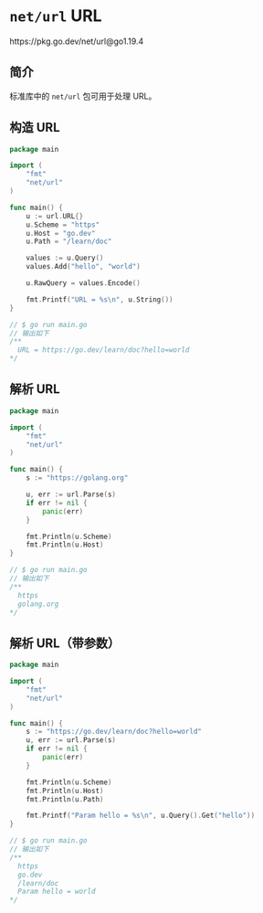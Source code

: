 # `net/url` URL

<div class="o">https://pkg.go.dev/net/url@go1.19.4</div>

## 简介

标准库中的 `net/url` 包可用于处理 URL。

## 构造 URL

<div class="run"></div>

```go
package main

import (
    "fmt"
    "net/url"
)

func main() {
    u := url.URL{}
    u.Scheme = "https"
    u.Host = "go.dev"
    u.Path = "/learn/doc"

    values := u.Query()
    values.Add("hello", "world")

    u.RawQuery = values.Encode()

    fmt.Printf("URL = %s\n", u.String())
}

// $ go run main.go
// 输出如下
/**
  URL = https://go.dev/learn/doc?hello=world
*/
```

## 解析 URL

<div class="run"></div>

```go
package main

import (
    "fmt"
    "net/url"
)

func main() {
    s := "https://golang.org"

    u, err := url.Parse(s)
    if err != nil {
        panic(err)
    }

    fmt.Println(u.Scheme)
    fmt.Println(u.Host)
}

// $ go run main.go
// 输出如下
/**
  https
  golang.org
*/
```

## 解析 URL（带参数）

<div class="run"></div>

```go
package main

import (
    "fmt"
    "net/url"
)

func main() {
    s := "https://go.dev/learn/doc?hello=world"
    u, err := url.Parse(s)
    if err != nil {
        panic(err)
    }

    fmt.Println(u.Scheme)
    fmt.Println(u.Host)
    fmt.Println(u.Path)

    fmt.Printf("Param hello = %s\n", u.Query().Get("hello"))
}

// $ go run main.go
// 输出如下
/**
  https
  go.dev
  /learn/doc
  Param hello = world
*/
```
